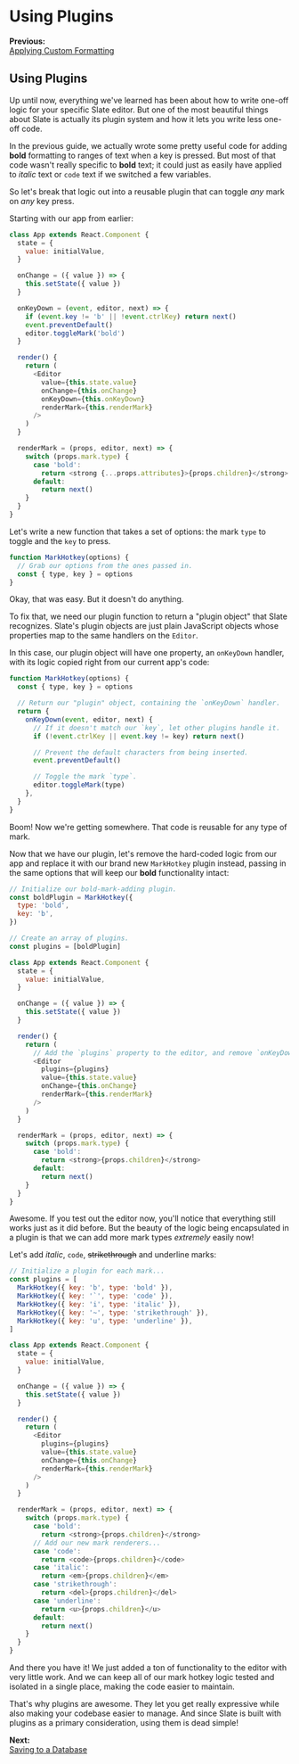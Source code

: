 # Using Plugins

**Previous:**  
[Applying Custom Formatting](applying-custom-formatting.md)   


## Using Plugins

Up until now, everything we've learned has been about how to write one-off logic for your specific Slate editor. But one of the most beautiful things about Slate is actually its plugin system and how it lets you write less one-off code.

In the previous guide, we actually wrote some pretty useful code for adding **bold** formatting to ranges of text when a key is pressed. But most of that code wasn't really specific to **bold** text; it could just as easily have applied to _italic_ text or `code` text if we switched a few variables.

So let's break that logic out into a reusable plugin that can toggle _any_ mark on _any_ key press.

Starting with our app from earlier:

```javascript
class App extends React.Component {
  state = {
    value: initialValue,
  }

  onChange = ({ value }) => {
    this.setState({ value })
  }

  onKeyDown = (event, editor, next) => {
    if (event.key != 'b' || !event.ctrlKey) return next()
    event.preventDefault()
    editor.toggleMark('bold')
  }

  render() {
    return (
      <Editor
        value={this.state.value}
        onChange={this.onChange}
        onKeyDown={this.onKeyDown}
        renderMark={this.renderMark}
      />
    )
  }

  renderMark = (props, editor, next) => {
    switch (props.mark.type) {
      case 'bold':
        return <strong {...props.attributes}>{props.children}</strong>
      default:
        return next()
    }
  }
}
```

Let's write a new function that takes a set of options: the mark `type` to toggle and the `key` to press.

```javascript
function MarkHotkey(options) {
  // Grab our options from the ones passed in.
  const { type, key } = options
}
```

Okay, that was easy. But it doesn't do anything.

To fix that, we need our plugin function to return a "plugin object" that Slate recognizes. Slate's plugin objects are just plain JavaScript objects whose properties map to the same handlers on the `Editor`.

In this case, our plugin object will have one property, an `onKeyDown` handler, with its logic copied right from our current app's code:

```javascript
function MarkHotkey(options) {
  const { type, key } = options

  // Return our "plugin" object, containing the `onKeyDown` handler.
  return {
    onKeyDown(event, editor, next) {
      // If it doesn't match our `key`, let other plugins handle it.
      if (!event.ctrlKey || event.key != key) return next()

      // Prevent the default characters from being inserted.
      event.preventDefault()

      // Toggle the mark `type`.
      editor.toggleMark(type)
    },
  }
}
```

Boom! Now we're getting somewhere. That code is reusable for any type of mark.

Now that we have our plugin, let's remove the hard-coded logic from our app and replace it with our brand new `MarkHotkey` plugin instead, passing in the same options that will keep our **bold** functionality intact:

```javascript
// Initialize our bold-mark-adding plugin.
const boldPlugin = MarkHotkey({
  type: 'bold',
  key: 'b',
})

// Create an array of plugins.
const plugins = [boldPlugin]

class App extends React.Component {
  state = {
    value: initialValue,
  }

  onChange = ({ value }) => {
    this.setState({ value })
  }

  render() {
    return (
      // Add the `plugins` property to the editor, and remove `onKeyDown`.
      <Editor
        plugins={plugins}
        value={this.state.value}
        onChange={this.onChange}
        renderMark={this.renderMark}
      />
    )
  }

  renderMark = (props, editor, next) => {
    switch (props.mark.type) {
      case 'bold':
        return <strong>{props.children}</strong>
      default:
        return next()
    }
  }
}
```

Awesome. If you test out the editor now, you'll notice that everything still works just as it did before. But the beauty of the logic being encapsulated in a plugin is that we can add more mark types _extremely_ easily now!

Let's add _italic_, `code`, ~~strikethrough~~ and underline marks:

```javascript
// Initialize a plugin for each mark...
const plugins = [
  MarkHotkey({ key: 'b', type: 'bold' }),
  MarkHotkey({ key: '`', type: 'code' }),
  MarkHotkey({ key: 'i', type: 'italic' }),
  MarkHotkey({ key: '~', type: 'strikethrough' }),
  MarkHotkey({ key: 'u', type: 'underline' }),
]

class App extends React.Component {
  state = {
    value: initialValue,
  }

  onChange = ({ value }) => {
    this.setState({ value })
  }

  render() {
    return (
      <Editor
        plugins={plugins}
        value={this.state.value}
        onChange={this.onChange}
        renderMark={this.renderMark}
      />
    )
  }

  renderMark = (props, editor, next) => {
    switch (props.mark.type) {
      case 'bold':
        return <strong>{props.children}</strong>
      // Add our new mark renderers...
      case 'code':
        return <code>{props.children}</code>
      case 'italic':
        return <em>{props.children}</em>
      case 'strikethrough':
        return <del>{props.children}</del>
      case 'underline':
        return <u>{props.children}</u>
      default:
        return next()
    }
  }
}
```

And there you have it! We just added a ton of functionality to the editor with very little work. And we can keep all of our mark hotkey logic tested and isolated in a single place, making the code easier to maintain.

That's why plugins are awesome. They let you get really expressive while also making your codebase easier to manage. And since Slate is built with plugins as a primary consideration, using them is dead simple!

**Next:**  
[Saving to a Database](saving-to-a-database.md)   


